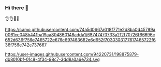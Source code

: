 ### Hi there 👋
👌👌🐱‍👤

https://camo.githubusercontent.com/74a5d0667a018f771e2d8ba0d45789a0061cc048b441ba19aa804860148adda1/68747470733a2f2f70726f66696c652d636f756e7465722e676c697463682e6d652f7030303177617465722f636f756e742e737667

https://user-images.githubusercontent.com/94220731/198875879-db8010bf-01c8-4f34-98c7-3dd8a0a6e734.svg
<!--
**ELMERIKH/ELMERIKH** is a ✨ _special_ ✨ repository because its `README.md` (this file) appears on your GitHub profile.

Here are some ideas to get you started:

- 🔭 I’m currently working on ...
- 🌱 I’m currently learning ...
- 👯 I’m looking to collaborate on ...
- 🤔 I’m looking for help with ...
- 💬 Ask me about ...
- 📫 How to reach me: ...
- 😄 Pronouns: ...
- ⚡ Fun fact: ...
-->
